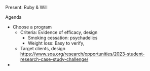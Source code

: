 Present: Ruby & Will

Agenda

* Choose a program
  * Criteria: Evidence of efficacy, design
      * Smoking cessation: psychadelics
      * Weight loss: Easy to verify,
  * Target clients, design
https://www.soa.org/research/opportunities/2023-student-research-case-study-challenge/
* 